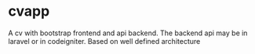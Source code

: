 cvapp
=====

A cv with bootstrap frontend and api backend. The backend api may be in laravel or in codeigniter.
Based on well defined architecture
